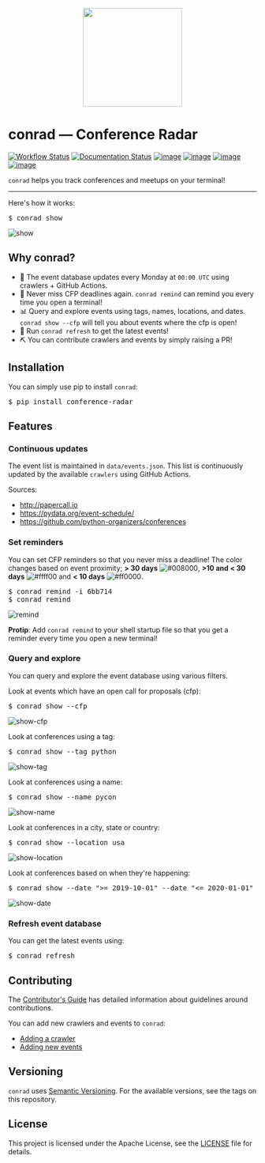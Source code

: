 <p align="center">
   <img src="https://raw.githubusercontent.com/vinayak-mehta/conrad/master/docs/_static/mozilla-satellite-antenna.png" width="200">
</p>

# conrad — Conference Radar

[![Workflow Status](https://github.com/vinayak-mehta/conrad/workflows/Get%20events/badge.svg)](https://github.com/vinayak-mehta/conrad/actions) [![Documentation Status](https://readthedocs.org/projects/conference-radar/badge/?version=latest)](https://conference-radar.readthedocs.io/en/latest/) [![image](https://img.shields.io/pypi/v/conference-radar.svg)](https://pypi.org/project/conference-radar/) [![image](https://img.shields.io/pypi/pyversions/conference-radar.svg)](https://pypi.org/project/conference-radar/) [![image](https://img.shields.io/badge/code%20style-black-000000.svg)](https://github.com/ambv/black) [![image](https://img.shields.io/badge/continous%20quality-deepsource-lightgrey)](https://deepsource.io/gh/vinayak-mehta/conrad/?ref=repository-badge)

`conrad` helps you track conferences and meetups on your terminal!

---

Here's how it works:

<pre>
$ conrad show
</pre>

![show](https://raw.githubusercontent.com/vinayak-mehta/conrad/master/docs/_static/show.png)

## Why conrad?

- 🤖 The event database updates every Monday at `00:00 UTC` using crawlers + GitHub Actions.
- 📅 Never miss CFP deadlines again. `conrad remind` can remind you every time you open a terminal!
- 📊 Query and explore events using tags, names, locations, and dates. `conrad show --cfp` will tell you about events where the cfp is open!
- 🔄 Run `conrad refresh` to get the latest events!
- ⛏️ You can contribute crawlers and events by simply raising a PR!

## Installation

You can simply use pip to install `conrad`:

<pre>
$ pip install conference-radar
</pre>

## Features

### Continuous updates

The event list is maintained in `data/events.json`. This list is continuously updated by the available `crawlers` using GitHub Actions.

Sources:

- http://papercall.io
- https://pydata.org/event-schedule/
- https://github.com/python-organizers/conferences

### Set reminders

You can set CFP reminders so that you never miss a deadline! The color changes based on event proximity; **> 30 days** ![#008000](https://placehold.it/15/008000/000000?text=+), **>10 and < 30 days** ![#ffff00](https://placehold.it/15/ffff00/000000?text=+) and **< 10 days** ![#ff0000](https://placehold.it/15/ff0000/000000?text=+).

<pre>
$ conrad remind -i 6bb714
$ conrad remind
</pre>

![remind](https://raw.githubusercontent.com/vinayak-mehta/conrad/master/docs/_static/remind.png)

**Protip**: Add `conrad remind` to your shell startup file so that you get a reminder every time you open a new terminal!

### Query and explore

You can query and explore the event database using various filters.

Look at events which have an open call for proposals (cfp):

<pre>
$ conrad show --cfp
</pre>

![show-cfp](https://raw.githubusercontent.com/vinayak-mehta/conrad/master/docs/_static/show-cfp.png)

Look at conferences using a tag:

<pre>
$ conrad show --tag python
</pre>

![show-tag](https://raw.githubusercontent.com/vinayak-mehta/conrad/master/docs/_static/show-tag.png)

Look at conferences using a name:

<pre>
$ conrad show --name pycon
</pre>

![show-name](https://raw.githubusercontent.com/vinayak-mehta/conrad/master/docs/_static/show-name.png)

Look at conferences in a city, state or country:

<pre>
$ conrad show --location usa
</pre>

![show-location](https://raw.githubusercontent.com/vinayak-mehta/conrad/master/docs/_static/show-location.png)

Look at conferences based on when they're happening:

<pre>
$ conrad show --date ">= 2019-10-01" --date "<= 2020-01-01"
</pre>

![show-date](https://raw.githubusercontent.com/vinayak-mehta/conrad/master/docs/_static/show-date.png)

### Refresh event database

You can get the latest events using:

<pre>
$ conrad refresh
</pre>

## Contributing

The [Contributor's Guide](https://github.com/vinayak-mehta/conrad/blob/master/CONTRIBUTING.md) has detailed information about guidelines around contributions.

You can add new crawlers and events to `conrad`:

- [Adding a crawler](https://conference-radar.readthedocs.io/en/latest/dev/adding-crawlers.html)
- [Adding new events](https://conference-radar.readthedocs.io/en/latest/dev/adding-events.html)

## Versioning

`conrad` uses [Semantic Versioning](https://semver.org/). For the available versions, see the tags on this repository.

## License

This project is licensed under the Apache License, see the [LICENSE](https://github.com/vinayak-mehta/conrad/blob/master/LICENSE) file for details.
